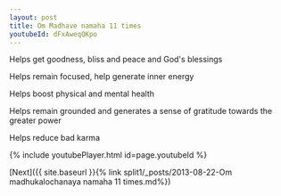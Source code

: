 ```yaml
---
layout: post
title: Om Madhave namaha 11 times
youtubeId: dFxAweqQKpo
---
```

 
 
Helps get goodness, bliss and peace and God's blessings
 
Helps remain focused, help generate inner energy 
 
Helps boost physical and mental health 
 
Helps remain grounded and generates a sense of gratitude towards the greater power 
 
Helps reduce bad karma
 
 
 
 


{% include youtubePlayer.html id=page.youtubeId %}
 
[Next]({{ site.baseurl }}{% link  split1/_posts/2013-08-22-Om madhukalochanaya namaha 11 times.md%})
 
